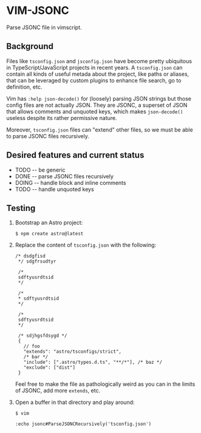 # VIM-JSONC

Parse JSONC file in vimscript.

## Background

Files like `tsconfig.json` and `jsconfig.json` have become pretty ubiquitous in TypeScript/JavaScript projects in recent years. A `tsconfig.json` can contain all kinds of useful metada about the project, like paths or aliases, that can be leveraged by custom plugins to enhance file search, go to definition, etc.

Vim has `:help json-decode()` for (loosely) parsing JSON strings but those config files are not actually JSON. They are JSONC, a superset of JSON that allows comments and unquoted keys, which makes `json-decode()` useless despite its rather permissive nature.

Moreover, `tsconfig.json` files can "extend" other files, so we must be able to parse JSONC files recursively.

## Desired features and current status

- TODO -- be generic
- DONE -- parse JSONC files recursively
- DOING -- handle block and inline comments
- TODO -- handle unquoted keys

## Testing

1. Bootstrap an Astro project:

   ```
   $ npm create astro@latest
   ```

2. Replace the content of `tsconfig.json` with the following:

   ```
   /* dsdgfisd
    */ sdgfrsudtyr

    /*
    sdftyusrdtsid
    */

    /*
    * sdftyusrdtsid
    */

    /*
    sdftyusrdtsid
    */

    /* sdjhgsfdsygd */
    {
      // foo
      "extends": "astro/tsconfigs/strict",
      /* bar */
      "include": [".astro/types.d.ts", "**/*"], /* baz */
      "exclude": ["dist"]
    }
   ```

   Feel free to make the file as pathologically weird as you can in the limits of JSONC, add more `extends`, etc.

3. Open a buffer in that directory and play around:

   ```
   $ vim
   ```
   ```
   :echo jsonc#ParseJSONCRecursively('tsconfig.json')
   ```
